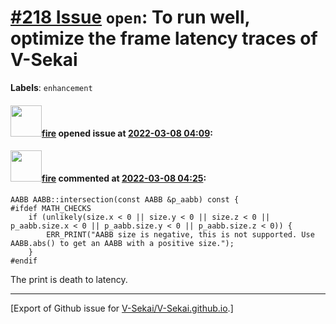 # [\#218 Issue](https://github.com/V-Sekai/V-Sekai.github.io/issues/218) `open`: To run well, optimize the frame latency traces of V-Sekai
**Labels**: `enhancement`


#### <img src="https://avatars.githubusercontent.com/u/32321?u=c2e06a3d2b49a467aa907e54aa259516440267cc&v=4" width="50">[fire](https://github.com/fire) opened issue at [2022-03-08 04:09](https://github.com/V-Sekai/V-Sekai.github.io/issues/218):



#### <img src="https://avatars.githubusercontent.com/u/32321?u=c2e06a3d2b49a467aa907e54aa259516440267cc&v=4" width="50">[fire](https://github.com/fire) commented at [2022-03-08 04:25](https://github.com/V-Sekai/V-Sekai.github.io/issues/218#issuecomment-1061393102):

```
AABB AABB::intersection(const AABB &p_aabb) const {
#ifdef MATH_CHECKS
	if (unlikely(size.x < 0 || size.y < 0 || size.z < 0 || p_aabb.size.x < 0 || p_aabb.size.y < 0 || p_aabb.size.z < 0)) {
		ERR_PRINT("AABB size is negative, this is not supported. Use AABB.abs() to get an AABB with a positive size.");
	}
#endif
```

The print is death to latency.


-------------------------------------------------------------------------------



[Export of Github issue for [V-Sekai/V-Sekai.github.io](https://github.com/V-Sekai/V-Sekai.github.io).]

